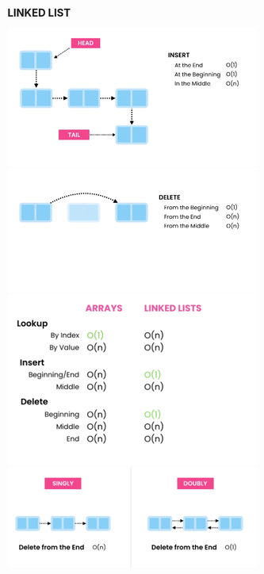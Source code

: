 ## LINKED LIST
![linkedlist o notation](https://github.com/AhmedIbrahim336/build_linked_list/blob/master/linkedList-1.png)
![linkedlist o notation](https://github.com/AhmedIbrahim336/build_linked_list/blob/master/linkedList-2.png)
![linkedlist o notation](https://github.com/AhmedIbrahim336/build_linked_list/blob/master/linkedList-3.png)
![linkedlist o notation](https://github.com/AhmedIbrahim336/build_linked_list/blob/master/linkedList-4.png)
